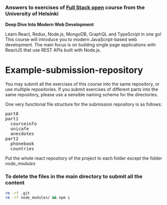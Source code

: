 ### Answers to exercises of [Full Stack open](https://fullstackopen.com/en/about) course from the University of Helsinki

**Deep Dive Into Modern Web Development**

Learn React, Redux, Node.js, MongoDB, GraphQL and TypeScript in one go! This course will introduce you to modern JavaScript-based web development. The main focus is on building single page applications with ReactJS that use REST APIs built with Node.js.

# Example-submission-repository


You may submit all the exercises of this course into the same repository, or use multiple repositories. If you submit exercises of different parts into the same repository, please use a sensible naming scheme for the directories.

One very functional file structure for the submission repository is as follows:

<pre>
part0
part1
  courseinfo
  unicafe
  anecdotes
part2
  phonebook
  countries
</pre>

Put the whole react repository of the project to each folder except the folder <i>node_modules</i>

### To delete the files in the main directory to submit all the content

```sh
rm -rf .git
rm -rf node_modules/ && npm i
```
